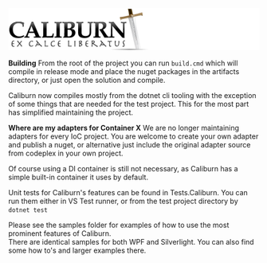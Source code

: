![Caliburn](https://raw.githubusercontent.com/CaliburnFx/Caliburn/master/assets/Caliburn-cropped.png "Caliburn")

**Building**
From the root of the project you can run `build.cmd` which will compile in release mode
 and place the nuget packages in the artifacts directory, or just open the solution and compile.

Caliburn now compiles mostly from the dotnet cli tooling with the exception of some things that
are needed for the test project. This for the most part has simplified maintaining the project.

**Where are my adapters for Container X**
We are no longer maintaining adapters for every IoC project. You are welcome
to create your own adapter and publish a nuget, or alternative just include the original
adapter source from codeplex in your own project.

Of course using a DI container is still not necessary, as Caliburn has a simple built-in container it uses by default.

Unit tests for Caliburn's features can be found in Tests.Caliburn.
You can run them either in VS Test runner, or from the test project directory by `dotnet test`

Please see the samples folder for examples of how to use the most prominent features of Caliburn.  
There are identical samples for both WPF and Silverlight.  You can also find some how to's and larger examples there.  
